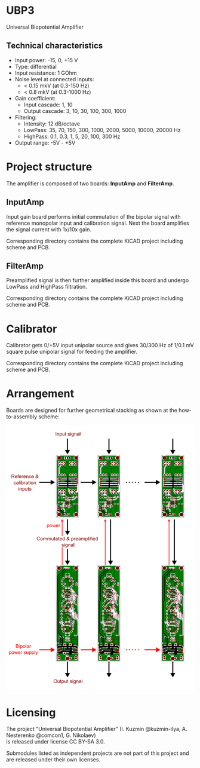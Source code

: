 # UBP3
Universal Biopotential Amplifier

## Technical characteristics

- Input power: -15, 0, +15 V
- Type: differential
- Input resistance: 1 GOhm
- Noise level at connected inputs:
  - < 0.15 mkV (at 0.3-150 Hz)
  - < 0.8 mkV (at 0.3-1000 Hz)
- Gain coefficient:
  - Input cascade: 1, 10
  - Output cascade: 3, 10, 30, 100, 300, 1000
- Filtering:
  - Intensity: 12 dB/octave
  - LowPass: 35, 70, 150, 300, 1000, 2000, 5000, 10000, 20000 Hz 
  - HighPass: 0.1, 0.3, 1, 5, 20, 100, 300 Hz
- Output range: -5V - +5V

# Project structure

The amplifier is composed of two boards: **InputAmp** and **FilterAmp**. 

## InputAmp

Input gain board performs initial commutation of the bipolar signal with reference monopolar input and calibration signal. Next the board amplifies the signal current with 1x/10x gain.

Corresponding directory contains the complete KiCAD project including scheme and PCB.

## FilterAmp

Preamplified signal is then further amplified inside this board and undergo LowPass and HighPass filtration.

Corresponding directory contains the complete KiCAD project including scheme and PCB.

# Calibrator

Calibrator gets 0/+5V input unipolar source and gives 30/300 Hz of 1/0.1 mV square pulse unipolar signal for feeding the amplifier.

Corresponding directory contains the complete KiCAD project including scheme and PCB.

# Arrangement

Boards are designed for further geometrical stacking as shown at the how-to-assembly scheme:

![How boards are assemblied](https://github.com/comcon1/UBP3/raw/main/doc/arrangement.png)


# Licensing 

The project "Universal Biopotential Amplifier" 
(I. Kuzmin @kuzmin-ilya, A. Nesterenko @comcon1, G. Nikolaev)  
is released under  license CC BY-SA 3.0.

Submodules listed as independent projects are not part of this project and 
are released under their own licenses.
